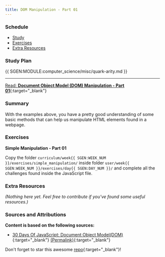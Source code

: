 ```yaml
---
title: DOM Manipulation - Part 01
---
```


### Schedule

  - [Study](#study-plan-NN)
  - [Exercises](#exercises-NN)
  - [Extra Resources](#extra-resources-NN)

### Study Plan

  {{ SGEN:MODULE:computer_science/misc/quark-arity.md }}

  ---

  <!-- SGEN:META:PROGRESS:task=Read 'Document Object Model (DOM) Manipulation - Part 01' -->
  [Read: **Document Object Model (DOM) Manipulation - Part 01**](../modules/javascript/web_apis/dom/manipulation/part-01/content/index.md){:target="_blank"}

### Summary

  With the examples above, you have a pretty good understanding of some basic methods that can help us manipulate HTML elements found in a webpage.

### Exercises

  **Simple Manipulation - Part 01**
  
  <!-- SGEN:META:PROGRESS:task=Complete the exercise 'Simple Manipulation - Part 01'|user_folder=simple_manipulation -->
  <!-- SGEN:META:TESTS:name=Test Exercise: 'Simple Manipulation - Part 01'|type=exist|user_folder=simple_manipulation|files=dom.html,dom.js -->
  Copy the folder `curriculum/week{{ SGEN:WEEK_NUM }}/exercises/simple_manipulation/` inside folder `user/week{{ SGEN:WEEK_NUM }}/exercises/day{{ SGEN:DAY_NUM }}/` and complete all the challenges found inside the JavaScript file.

### Extra Resources

  _(Nothing here yet. Feel free to contribute if you've found some useful resources.)_

### Sources and Attributions

  **Content is based on the following sources:**

  - [30 Days Of JavaScript: Document Object Model(DOM)](https://github.com/in-tech-gration/30-Days-Of-JavaScript/blob/master/21_Day_DOM/21_day_dom.md){:target="_blank"} [(Permalink)](https://github.com/in-tech-gration/30-Days-Of-JavaScript/blob/55d8e3dbc0410d64c1dc3ea5915e015a7950cf2a/21_Day_DOM/21_day_dom.md){:target="_blank"}

  Don't forget to star this awesome [repo](https://github.com/Asabeneh/30-Days-Of-JavaScript){:target="_blank"}!